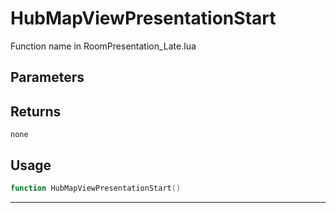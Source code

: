 # HubMapViewPresentationStart
Function name in RoomPresentation_Late.lua
## Parameters

## Returns
`none`
## Usage
```lua
function HubMapViewPresentationStart()
```
---
